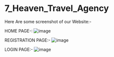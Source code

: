 # 7_Heaven_Travel_Agency

Here Are some screenshot of our Website:-

HOME PAGE-:
![image](https://user-images.githubusercontent.com/75855536/184004669-2a1ac3d2-cb72-42e6-991a-2107590b3577.png)

REGISTRATION PAGE:-
![image](https://user-images.githubusercontent.com/75855536/184004862-742da190-276f-437e-82bb-375d393cb314.png)

LOGIN PAGE:-
![image](https://user-images.githubusercontent.com/75855536/184005003-404a44c8-43b4-4c0e-a7eb-71021b49d353.png)
